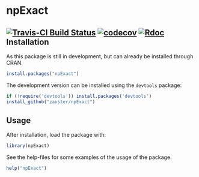 npExact
=======
[![Travis-CI Build Status](https://travis-ci.org/zauster/npExact.png?branch=master)](https://travis-ci.org/zauster/npExact)
[![codecov](https://codecov.io/gh/zauster/npExact/branch/master/graph/badge.svg)](https://codecov.io/gh/zauster/npExact)
[![Rdoc](http://www.rdocumentation.org/badges/version/npExact)](http://www.rdocumentation.org/packages/npExact) 
Installation
------------

As this package is still in development, but can already be
installed through CRAN.

```r
install.packages("npExact")
```

The development version can be installed using the `devtools`
package:

```r
if (!require('devtools')) install.packages('devtools')
install_github("zauster/npExact")
```


Usage
-----

After installation, load the package with:

```r
library(npExact)
```

See the help-files for some examples of the usage of the package.

```r
help("npExact")
```
